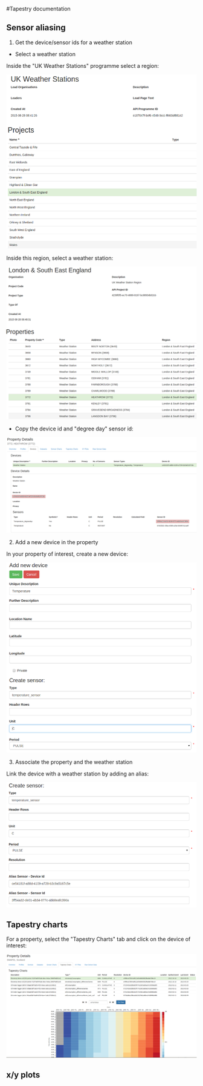 #Tapestry documentation


## Sensor aliasing

1) Get the device/sensor ids for a weather station

* Select a weather station

Inside the "UK Weather Stations" programme select a region:


![select project](help/tapestry-doc/select-weather-stn.png)

Inside this region, select a weather station:


![select weather station](help/tapestry-doc/select-weather-stn2.png)


* Copy the device id and "degree day" sensor id:


![select ids](help/tapestry-doc/grab-ids-colour.png)


2) Add a new device in the property

In your property of interest, create a new device:

![new device](help/tapestry-doc/new-device.png)


3) Associate the property and the weather station

Link the device with a weather station by adding an alias:

![alias sensor](help/tapestry-doc/alias-sensor.png)


## Tapestry charts

For a property, select the "Tapestry Charts" tab and click on the device of interest:

![tapestry-chart](help/tapestry-doc/tapestry-chart.png)


## x/y plots

